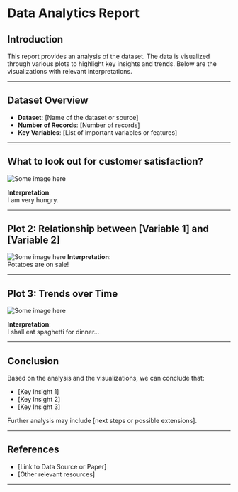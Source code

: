 # Data Analytics Report

## Introduction
This report provides an analysis of the dataset. The data is visualized through various plots to highlight key insights and trends. Below are the visualizations with relevant interpretations.

---

## Dataset Overview

- **Dataset**: [Name of the dataset or source]
- **Number of Records**: [Number of records]
- **Key Variables**: [List of important variables or features]

---

## What to look out for customer satisfaction?

![Some image here](https://github.com/ChoonHean/DSA3101/customer_analysis/exports/placeholder.png)

**Interpretation**:  
I am very hungry.

---

## Plot 2: Relationship between [Variable 1] and [Variable 2]

![Some image here](https://github.com/ChoonHean/DSA3101/customer_analysis/exports/placeholder.png)
**Interpretation**:  
Potatoes are on sale!

---

## Plot 3: Trends over Time

![Some image here](https://github.com/ChoonHean/DSA3101/customer_analysis/exports/placeholder.png)

**Interpretation**:  
I shall eat spaghetti for dinner...

---

## Conclusion

Based on the analysis and the visualizations, we can conclude that:
- [Key Insight 1]
- [Key Insight 2]
- [Key Insight 3]

Further analysis may include [next steps or possible extensions].

---

## References

- [Link to Data Source or Paper]
- [Other relevant resources]

---

